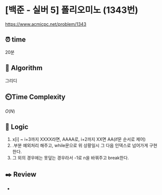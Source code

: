 # [백준 - 실버 5] 폴리오미노 (1343번)

https://www.acmicpc.net/problem/1343

## ⏰ **time**

20분

## :pushpin: **Algorithm**

그리디

## ⏲️**Time Complexity**

$O(N)$

## :round_pushpin: **Logic**

1. x[i] ~ i+3까지 XXXX라면, AAAA로, i+2까지 XX면 AA(if문 순서로 제어)
2. .부분 예외처리 해주고, while문으로 위 상황일시 그 다음 인덱스로 넘어가게 구현한다.
3. 그 외의 경우에는 못덮는 경우라서 -1로 n을 바꿔주고 break한다.

## :black_nib: **Review**

-
